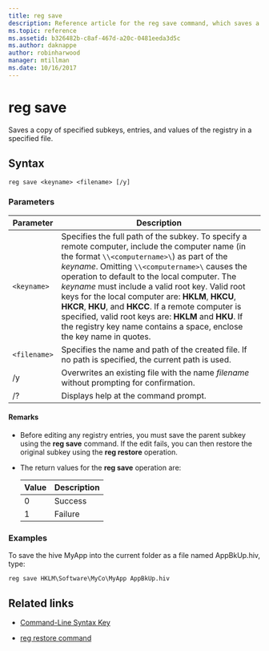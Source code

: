 ```yaml
---
title: reg save
description: Reference article for the reg save command, which saves a copy of specified subkeys, entries, and values of the registry in a specified file.
ms.topic: reference
ms.assetid: b326482b-c8af-467d-a20c-0481eeda3d5c
ms.author: daknappe
author: robinharwood
manager: mtillman
ms.date: 10/16/2017
---
```


# reg save

Saves a copy of specified subkeys, entries, and values of the registry in a specified file.

## Syntax

```
reg save <keyname> <filename> [/y]
```

### Parameters

| Parameter | Description |
|--|--|
| `<keyname>` | Specifies the full path of the subkey. To specify a remote computer, include the computer name (in the format `\\<computername>\`) as part of the *keyname*. Omitting `\\<computername>\` causes the operation to default to the local computer. The *keyname* must include a valid root key. Valid root keys for the local computer are: **HKLM**, **HKCU**, **HKCR**, **HKU**, and **HKCC**. If a remote computer is specified, valid root keys are: **HKLM** and **HKU**. If the registry key name contains a space, enclose the key name in quotes. |
| `<filename>` | Specifies the name and path of the created file. If no path is specified, the current path is used. |
| /y | Overwrites an existing file with the name *filename* without prompting for confirmation. |
| /? | Displays help at the command prompt. |

#### Remarks

- Before editing any registry entries, you must save the parent subkey using the **reg save** command. If the edit fails, you can then restore the original subkey using the **reg restore** operation.

- The return values for the **reg save** operation are:

    | Value | Description |
    |--|--|
    | 0 | Success |
    | 1 | Failure |

### Examples

To save the hive MyApp into the current folder as a file named AppBkUp.hiv, type:

```
reg save HKLM\Software\MyCo\MyApp AppBkUp.hiv
```

## Related links

- [Command-Line Syntax Key](command-line-syntax-key.md)

- [reg restore command](reg-restore.md)
